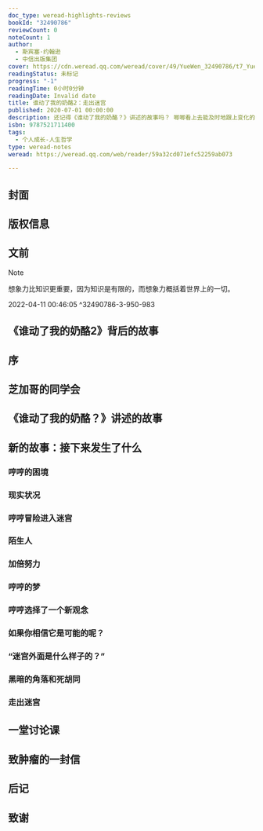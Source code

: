 ```yaml
---
doc_type: weread-highlights-reviews
bookId: "32490786"
reviewCount: 0
noteCount: 1
author:
  - 斯宾塞·约翰逊
  - 中信出版集团
cover: https://cdn.weread.qq.com/weread/cover/49/YueWen_32490786/t7_YueWen_32490786.jpg
readingStatus: 未标记
progress: "-1"
readingTime: 0小时0分钟
readingDate: Invalid date
title: 谁动了我的奶酪2：走出迷宫
published: 2020-07-01 00:00:00
description: 还记得《谁动了我的奶酪？》讲述的故事吗？ 唧唧看上去能及时地跟上变化的脚步，找到自己的方向。 而哼哼则一个人坐在空荡荡的屋子里，又孤独又沮丧。 哼哼也想随着奶酪的变化而变化，可是他根本不知道要从哪里下手。 唧唧走出去找到了新的奶酪。 他顺应着变化，勇敢面对变化，并且成功了。 而哼哼依旧十分迷茫和困惑。 我们都想知道，哼哼究竟走出迷宫了吗？ 故事还没有结束…… 哼哼从生气、懊恼、后悔到出发行动去寻找奶酪， 他最终走出了迷宫，而且发现了观念的力量，找到了能让他走出困境的真正的方法。 《谁动了我的奶酪？》帮助几千万读者改变了生活的方方面面，在全球范围内影响深远。 《谁动了我的奶酪2》将进一步引导你更快、更好地调整自我、从容适应和应对变化，改变命运，从而拥有成功和幸福的人生。
isbn: 9787521711400
tags:
  - 个人成长-人生哲学
type: weread-notes
weread: https://weread.qq.com/web/reader/59a32cd071efc52259ab073

---
```



## 封面

## 版权信息

## 文前

> [!NOTE] 
> 想象力比知识更重要，因为知识是有限的，而想象力概括着世界上的一切。
> 
> 2022-04-11 00:46:05 ^32490786-3-950-983

## 《谁动了我的奶酪2》背后的故事

## 序

## 芝加哥的同学会

## 《谁动了我的奶酪？》讲述的故事

## 新的故事：接下来发生了什么

### 哼哼的困境

### 现实状况

### 哼哼冒险进入迷宫

### 陌生人

### 加倍努力

### 哼哼的梦

### 哼哼选择了一个新观念

### 如果你相信它是可能的呢？

### “迷宫外面是什么样子的？”

### 黑暗的角落和死胡同

### 走出迷宫

## 一堂讨论课

## 致肿瘤的一封信

## 后记

## 致谢

